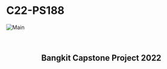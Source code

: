 # C22-PS188

![Main](https://user-images.githubusercontent.com/51723168/169787339-e6adf93f-77e7-4228-8b89-7269f2bd7a52.png)

<br/>
<h2 align="center">Bangkit Capstone Project 2022</h2>
